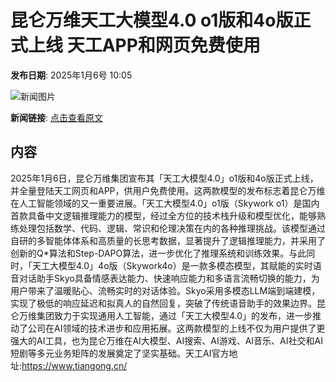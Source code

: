 # 昆仑万维天工大模型4.0 o1版和4o版正式上线 天工APP和网页免费使用

**发布日期**: 2025年1月6号 10:05

![新闻图片](https://upload.chinaz.com/2025/0106/6387175471590321668052537.png)

**新闻链接**: [点击查看原文](https://www.aibase.com/zh/news/14480)

## 内容

2025年1月6日，昆仑万维集团宣布其「天工大模型4.0」o1版和4o版正式上线，并全量登陆天工网页和APP，供用户免费使用。这两款模型的发布标志着昆仑万维在人工智能领域的又一重要进展。「天工大模型4.0」o1版（Skywork o1）是国内首款具备中文逻辑推理能力的模型，经过全方位的技术栈升级和模型优化，能够熟练处理包括数学、代码、逻辑、常识和伦理决策在内的各种推理挑战。该模型通过自研的多智能体体系和高质量的长思考数据，显著提升了逻辑推理能力，并采用了创新的Q*算法和Step-DAPO算法，进一步优化了推理系统和训练效果。与此同时，「天工大模型4.0」4o版（Skywork4o）是一款多模态模型，其赋能的实时语音对话助手Skyo具备情感表达能力、快速响应能力和多语言流畅切换的能力，为用户带来了温暖贴心、流畅实时的对话体验。Skyo采用多模态LLM端到端建模，实现了极低的响应延迟和拟真人的自然回复，突破了传统语音助手的效果边界。昆仑万维集团致力于实现通用人工智能，通过「天工大模型4.0」的发布，进一步推动了公司在AI领域的技术进步和应用拓展。这两款模型的上线不仅为用户提供了更强大的AI工具，也为昆仑万维在AI大模型、AI搜索、AI游戏、AI音乐、AI社交和AI短剧等多元业务矩阵的发展奠定了坚实基础。天工AI官方地址:https://www.tiangong.cn/

